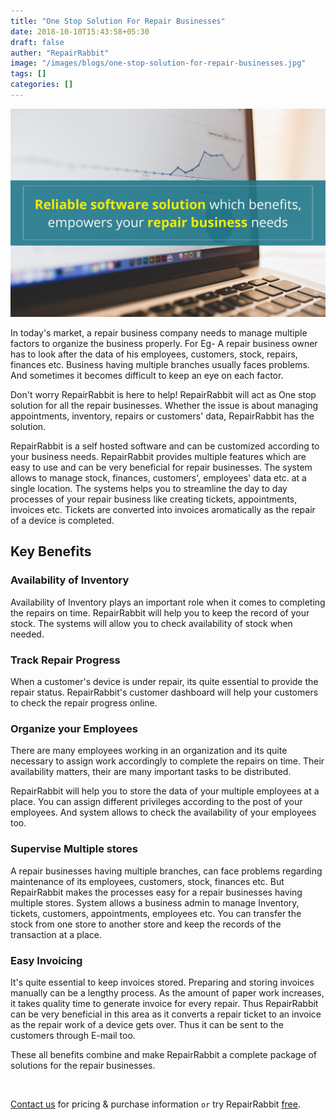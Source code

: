 ```yaml
---
title: "One Stop Solution For Repair Businesses"
date: 2018-10-10T15:43:58+05:30
draft: false
auther: "RepairRabbit"
image: "/images/blogs/one-stop-solution-for-repair-businesses.jpg"
tags: []
categories: []
---
```


<img src="/images/blogs/one-stop-solution-for-repair-businesses.jpg" alt="One Stop Solution For Repair Businesses" />

In today's market, a repair business company needs to manage multiple factors to organize the business properly. For Eg- A repair business owner has to look after the data of his employees, customers, stock, repairs, finances etc. Business having multiple branches usually faces problems. And sometimes it becomes difficult to keep an eye on each factor. 

Don't worry RepairRabbit is here to help! RepairRabbit will act as One stop solution for all the repair businesses. Whether the issue is about managing appointments, inventory, repairs or customers' data, RepairRabbit has the solution.

RepairRabbit is a self hosted software and can be customized according to your business needs. RepairRabbit provides multiple features which are easy to use and can be very beneficial for repair businesses. The system allows to manage stock, finances, customers', employees' data etc. at a single location. The systems helps you to streamline the day to day processes of your repair business like creating tickets, appointments, invoices etc. Tickets are converted into invoices aromatically as the repair of a device is completed.

## Key Benefits

### Availability of Inventory

Availability of Inventory plays an important role when it comes to completing the repairs on time. RepairRabbit will help you to keep the record of your stock. The systems will allow you to check availability of stock when needed.

### Track Repair Progress

When a customer's device is under repair, its quite essential to provide the repair status. RepairRabbit's customer dashboard will help your customers to check the repair progress online. 

### Organize your Employees

There are many employees working in an organization and its quite necessary to assign work accordingly to complete the repairs on time. Their availability matters, their are many important tasks to be distributed. 

RepairRabbit will help you to store the data of your multiple employees at a place. You can assign different privileges according to the post of your employees. And system allows to check the availability of your employees too.

### Supervise Multiple stores

A repair businesses having multiple branches, can face problems regarding maintenance of its employees, customers, stock, finances etc. But RepairRabbit makes the processes easy for a repair businesses having multiple stores. System allows a business admin to manage Inventory, tickets, customers, appointments, employees etc. You can transfer the stock from one store to another store and keep the records of the transaction at a place.

### Easy Invoicing 

It's quite essential to keep invoices stored. Preparing and storing invoices manually can be a lengthy process. As the amount of paper work increases, it takes quality time to generate invoice for every repair. Thus RepairRabbit can be very beneficial in this area as it converts a repair ticket to an invoice as the repair work of a device gets over. Thus it can be sent to the customers through E-mail too. 

These all benefits combine and make RepairRabbit a complete package of solutions for the repair businesses.

<br>

<a href="mailto:contact@repairrabbit.co?subject=Query of RepairRabbit" target="_blank">Contact us</a> for pricing & purchase information `or` try RepairRabbit <a href="https://demo.repairrabbit.co/admin" rel="noopener" target="_blank" title="RepairRabbit Demo">free</a>.

<br>